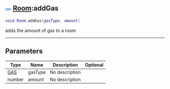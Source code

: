 ## ![server](.gitbook/assets/server.png) [Room](./readme/Room/README.md):addGas

```lua
void Room:addGas(gasType, amount)
```

adds the amount of gas to a room

------
## Parameters

| Type   | Name | Description | Optional |
| ------ | ---- | ----------- | -------: |
| [GAS](./readme/GAS/README.md) | gasType | No description |  |
| number | amount | No description |  |


